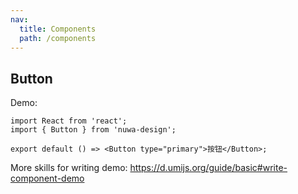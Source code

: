 ```yaml
---
nav:
  title: Components
  path: /components
---
```


## Button

Demo:

```tsx
import React from 'react';
import { Button } from 'nuwa-design';

export default () => <Button type="primary">按钮</Button>;
```

More skills for writing demo: https://d.umijs.org/guide/basic#write-component-demo
